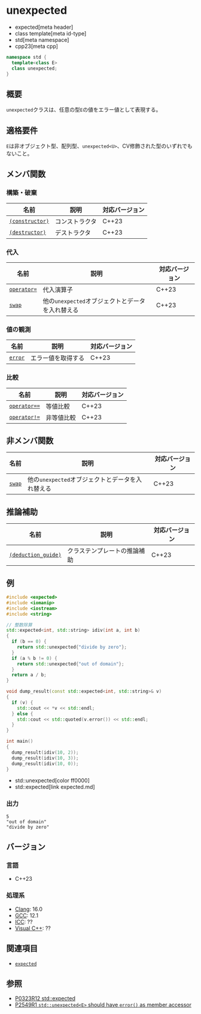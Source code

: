 # unexpected
* expected[meta header]
* class template[meta id-type]
* std[meta namespace]
* cpp23[meta cpp]

```cpp
namespace std {
  template<class E>
  class unexpected;
}
```

## 概要
`unexpected`クラスは、任意の型`E`の値をエラー値として表現する。


## 適格要件
`E`は非オブジェクト型、配列型、`unexpected<U>`、CV修飾された型のいずれでもないこと。


## メンバ関数
### 構築・破棄

| 名前            | 説明           | 対応バージョン |
|-----------------|----------------|-------|
| [`(constructor)`](unexpected/op_constructor.md.nolink) | コンストラクタ | C++23 |
| [`(destructor)`](unexpected/op_destructor.md.nolink)   | デストラクタ | C++23 |

### 代入

| 名前            | 説明           | 対応バージョン |
|-----------------|----------------|-------|
| [`operator=`](unexpected/op_assign.md.nolink) | 代入演算子     | C++23 |
| [`swap`](unexpected/swap.md.nolink) | 他の`unexpected`オブジェクトとデータを入れ替える | C++23 |

### 値の観測

| 名前            | 説明           | 対応バージョン |
|-----------------|----------------|-------|
| [`error`](unexpected/error.md.nolink) | エラー値を取得する | C++23 |

### 比較

| 名前         | 説明       | 対応バージョン |
|--------------|------------|-------|
| [`operator==`](unexpected/op_equal.md.nolink) | 等値比較 | C++23 |
| [`operator!=`](unexpected/op_not_equal.md.nolink) | 非等値比較 | C++23 |


## 非メンバ関数

| 名前 | 説明 | 対応バージョン |
|------|------|-------|
| [`swap`](unexpected/swap_free.md.nolink) | 他の`unexpected`オブジェクトとデータを入れ替える | C++23 |

## 推論補助

| 名前 | 説明 | 対応バージョン |
|------|------|-------|
| [`(deduction_guide)`](unexpected/op_deduction_guide.md.nolink) | クラステンプレートの推論補助 | C++23 |


## 例
```cpp example
#include <expected>
#include <iomanip>
#include <iostream>
#include <string>

// 整数除算
std::expected<int, std::string> idiv(int a, int b)
{
  if (b == 0) {
    return std::unexpected{"divide by zero"};
  }
  if (a % b != 0) {
    return std::unexpected{"out of domain"};        
  }
  return a / b;
}

void dump_result(const std::expected<int, std::string>& v)
{
  if (v) {
    std::cout << *v << std::endl;
  } else {
    std::cout << std::quoted(v.error()) << std::endl;        
  }
}

int main()
{
  dump_result(idiv(10, 2));
  dump_result(idiv(10, 3));
  dump_result(idiv(10, 0));
}
```
* std::unexpected[color ff0000]
* std::expected[link expected.md]

### 出力
```
5
"out of domain"
"divide by zero"
```


## バージョン
### 言語
- C++23

### 処理系
- [Clang](/implementation.md#clang): 16.0
- [GCC](/implementation.md#gcc): 12.1
- [ICC](/implementation.md#icc): ??
- [Visual C++](/implementation.md#visual_cpp): ??


## 関連項目
- [`expected`](expected.md)


## 参照
- [P0323R12 std::expected](https://www.open-std.org/jtc1/sc22/wg21/docs/papers/2022/p0323r12.html)
- [P2549R1 `std::unexpected<E>` should have `error()` as member accessor](https://www.open-std.org/jtc1/sc22/wg21/docs/papers/2022/p2549r1.html)
